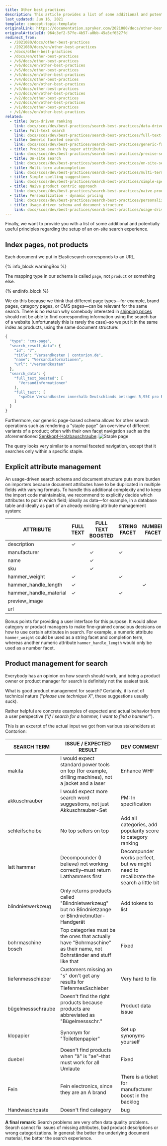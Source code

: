 ```yaml
---
title: Other best practices
description: This article provides a list of some additional and potentially useful principles regarding the setup of on-site search experience.
last_updated: Jun 16, 2021
template: concept-topic-template
originalLink: https://documentation.spryker.com/2021080/docs/other-best-practices
originalArticleId: 964c3ef2-57fe-4b57-a0bb-45a5cf6527fd
redirect_from:
  - /2021080/docs/other-best-practices
  - /2021080/docs/en/other-best-practices
  - /docs/other-best-practices
  - /docs/en/other-best-practices
  - /v6/docs/other-best-practices
  - /v6/docs/en/other-best-practices  
  - /v5/docs/other-best-practices
  - /v5/docs/en/other-best-practices  
  - /v4/docs/other-best-practices
  - /v4/docs/en/other-best-practices  
  - /v3/docs/other-best-practices
  - /v3/docs/en/other-best-practices  
  - /v2/docs/other-best-practices
  - /v2/docs/en/other-best-practices  
  - /v1/docs/other-best-practices
  - /v1/docs/en/other-best-practices
related:
  - title: Data-driven ranking
    link: docs/scos/dev/best-practices/search-best-practices/data-driven-ranking.html
  - title: Full-text search
    link: docs/scos/dev/best-practices/search-best-practices/full-text-search.html
  - title: Generic faceted search
    link: docs/scos/dev/best-practices/search-best-practices/generic-faceted-search.html
  - title: Precise search by super attributes
    link: docs/scos/dev/best-practices/search-best-practices/precise-search-by-super-attributes.html
  - title: On-site search
    link: docs/scos/dev/best-practices/search-best-practices/on-site-search.html
  - title: Multi-term autocompletion
    link: docs/scos/dev/best-practices/search-best-practices/multi-term-auto-completion.html
  - title: Simple spelling suggestions
    link: docs/scos/dev/best-practices/search-best-practices/simple-spelling-suggestions.html
  - title: Naive product centric approach
    link: docs/scos/dev/best-practices/search-best-practices/naive-product-centric-approach.html
  - title: Personalization - dynamic pricing
    link: docs/scos/dev/best-practices/search-best-practices/personalization-dynamic-pricing.html
  - title: Usage-driven schema and document structure
    link: docs/scos/dev/best-practices/search-best-practices/usage-driven-schema-and-document-structure.html
---
```


Finally, we want to provide you with a list of some additional and potentially useful principles regarding the setup of an on-site search experience.

## Index pages, not products

Each document we put in Elasticsearch corresponds to an URL.

{% info_block warningBox %}

The mapping type in our schema is called `page`, not `product` or something else.

{% endinfo_block %}

We do this because we think that different page types—for example, brand pages, category pages, or CMS pages—can be relevant for the same search. There is no reason why somebody interested in [shipping prices](https://www.contorion.de/versandkosten) should not be able to find corresponding information using the search bar of a website (unfortunately this is rarely the case)–so we put it in the same index as products, using the same document structure:

```php
{
  "type": "cms-page",
  "search_result_data": {
    "id": "7",
    "title": "Versandkosten | contorion.de",
    "name": "Versandinformationen",
    "url": "/versandkosten"
  },
  "search_data": {
    "full_text_boosted": [
      "Versandinformationen"
    ],
    "full_text": [
      "<p>Die Versandkosten innerhalb Deutschlands betragen 5,95€ pro Bestellung. Ab einem Warenwert von %freeShippingPrice% liefert Contorion versandkostenfrei.</p><p>Contorion.de liefert im Moment nur nach Deutschland.</p> <p>Die Versandkosten innerhalb Deutschlands betragen 5,95€ pro Bestellung. Ab einem Warenwert von %freeShippingPrice% liefert Contorion versandkostenfrei.</p><p>Contorion.de liefert im Moment nur nach Deutschland.</p>"
    ]
  }
}
```

Furthermore, our generic page-based schema allows for other search operations such as rendering a "staple page" (an overview of different variants of a product; often with their own facet navigation such as the aforementioned [Senkkopf-Holzbauschraube](https://www.contorion.de/):
![Staple page](https://spryker.s3.eu-central-1.amazonaws.com/docs/Developer+Guide/Search+Engine/Other+Best+Practices/staple.png)

The query looks very similar to a normal faceted navigation, except that it searches only within a specific staple.

## Explicit attribute management

An usage-driven search schema and document structure puts more burden on importers because document attributes have to be duplicated in multiple fields with varying formats. To handle this additional complexity and to keep the import code maintainable, we recommend to explicitly decide which attributes to put in which field; ideally as data—for example, in a database table and ideally as part of an already existing attribute management system:

| ATTRIBUTE  | FULL TEXT | FULL TEXT BOOSTED | STRING FACET | NUMBER FACET | COMPLETION TERMS | SUGGESTION TERMS | SEARCH RESULT DATA |
| ------------- | --------- | ----------- | ------------ | ------------ | ------------- | ----------- | ------------- |
| description            | ✓         |                   |              |              |                  |                  |                    |
| manufacturer           |           | ✓                 | ✓            |              | ✓                | ✓                | ✓                  |
| name                   |           | ✓                 |              |              | ✓                | ✓                | ✓                  |
| sku                    |           | ✓                 |              |              |                  |                  | ✓                  |
| hammer_weight          | ✓         |                   | ✓            |              | ✓                |                  |                    |
| hammer_handle_length   | ✓         |                   |              | ✓            |                  |                  |                    |
| hammer_handle_material | ✓         |                   | ✓            |              | ✓                |                  |                    |
| preview_image          |           |                   |              |              |                  |                  | ✓                  |
| url                    |           |                   |              |              |                  |                  | ✓                  |

Bonus points for providing a user interface for this purpose. It would allow category or product managers to make fine-grained conscious decisions on how to use certain attributes in search. For example, a numeric attribute `hammer_weight` could be used as a string facet and completion term, whereas another numeric attribute `hammer_handle_length` would only be used as a number facet.

## Product management for search

Everybody has an opinion on how search should work, and being a product owner or product manager for search is definitely not the easiest task.

What is good product management for search? Certainly, it is not of technical nature ("*please use technique X*", these suggestions usually suck).

Rather helpful are concrete examples of expected and actual behavior from a user perspective ("*If I search for a hammer, I want to find a hammer*").

This is an excerpt of the actual input we got from various stakeholders at Contorion:

| SEARCH TERM   | ISSUE / EXPECTED RESULT   | DEV COMMENT    |
| -------------- | ----------------- | ---------------- |
| makita             | I would expect standard power tools on top (for example, drilling machines), not a jacket and a laser | Enhance WHF                                                  |
| akkuschrauber      | I would expect more search word suggestions, not just Akkuschrauber-Set | PM: In specification                                         |
| schleifscheibe     | No top sellers on top                                        | Add all categories, add popularity score to category ranking |
| latt hammer        | Decompounder (I believe) not working correctly–must return Latthammers first | Decompunder works perfect, but we might need to recalibrate the search a little bit |
| blindnietwerkzeug  | Only returns products called "Blindnietwerkzeug" but no Blindnietzange or Blindnietmutter-Handgerät | Add tokens to list                                    |
| bohrmaschine bosch | Top categories must be the ones that actually have "Bohrmaschine" as their name, not Bohrständer and stuff like that | Fixed      |      |            |                |
| tiefenmesschieber  | Customers missing an "s" don't get any results for TiefenmesSschieber | Very hard to fix                                             |
| bügelmessschraube  | Doesn't find the right products because products are abbreviated as "Bügelmessschr." | Product data issue                                           |
| klopapier          | Synonym for "Toilettenpapier"                                | Set up synonyms yourself                              |
| duebel             | Doesn't find products when "ä" is "ae"–that must work for all Umlaute | Fixed                                                        |
| Fein               | Fein electronics, since they are an A brand                  | There is a ticket for manufacturer boost in the backlog      |
| Handwaschpaste     | Doesn't find category                                        | bug                                                          |

**A final remark**: Search problems are very often data quality problems. Search cannot fix issues of missing attributes, bad product descriptions or wrong categorizations. In general: the better the underlying document material, the better the search experience.
